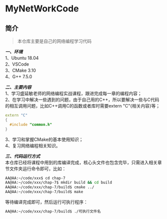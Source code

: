# MyNetWorkCode

## 简介
> 本仓库主要是自己的网络编程学习代码   

***一、环境***   
1、Ubuntu 18.04   
2、VSCode   
3、CMake 3.10   
4、G++ 7.5.0   

***二、主要内容***    
1、学习盛延敏老师的网络编程实战课程，跟进完成每一章的编程内容；    
2、在学习中解决一些遇到的问题，由于自己用的C++，所以要解决一些与C代码的相互调用问题，比如C++调用C的函数或者库时需要extern "C"{相关内容}等；
  ```c++
  extern "C"
  {
    #include "common.h"
  }
  ```
  3、学习和掌握CMake的基本使用知识；    
  4、复习网络编程相关知识。    

***三、代码运行方式***    
本仓库已经将课程中用到的库编译完成，核心头文件也包含完毕，只需进入相关章节文件夹运行命令即可，比如：    
```bash
AA@AA:~/code/xxx$ cd chap-7
AA@AA:~/code/xxx/chap-7$ mkdir build && cd build
AA@AA:~/code/xxx/chap-7/build$ cmake ../
AA@AA:~/code/xxx/chap-7/build$ make
```
等待编译完成即可，然后运行可执行程序：
```bash
AA@AA:~/code/xxx/chap-7/build$ ./可执行文件名
```
